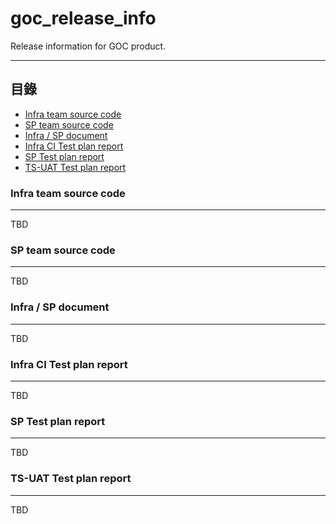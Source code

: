 # goc_release_info
Release information for GOC product.

****

## 目錄
* [Infra team source code](#infra-team-source-code)
* [SP team source code](#sp-team-source-code)
* [Infra / SP document](#infra--sp-document)
* [Infra CI Test plan report](#infra-ci-test-plan-report)
* [SP Test plan report](#sp-test-plan-report)
* [TS-UAT Test plan report](#ts-uat-test-plan-report)

### Infra team source code
------
TBD

### SP team source code
------
TBD

### Infra / SP document
------
TBD

### Infra CI Test plan report
------
TBD

### SP Test plan report
------
TBD

### TS-UAT Test plan report
------
TBD
